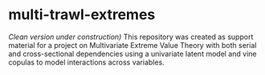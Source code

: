 # multi-trawl-extremes
_Clean version under construction)_
This repository was created as support material for a project on Multivariate Extreme Value Theory with both serial and cross-sectional dependencies using a univariate latent model and vine copulas to model interactions across variables.
